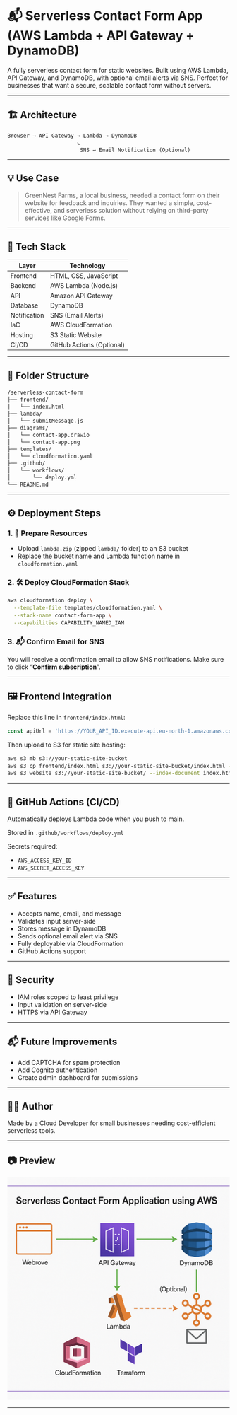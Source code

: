 # 📬 Serverless Contact Form App (AWS Lambda + API Gateway + DynamoDB)

A fully serverless contact form for static websites. Built using AWS Lambda, API Gateway, and DynamoDB, with optional email alerts via SNS. Perfect for businesses that want a secure, scalable contact form without servers.

---

## 🏗 Architecture

```
Browser → API Gateway → Lambda → DynamoDB
                      ↘
                       SNS → Email Notification (Optional)
```

---

## 💡 Use Case

> GreenNest Farms, a local business, needed a contact form on their website for feedback and inquiries. They wanted a simple, cost-effective, and serverless solution without relying on third-party services like Google Forms.

---

## 🚀 Tech Stack

| Layer       | Technology       |
|-------------|------------------|
| Frontend    | HTML, CSS, JavaScript |
| Backend     | AWS Lambda (Node.js) |
| API         | Amazon API Gateway |
| Database    | DynamoDB |
| Notification | SNS (Email Alerts) |
| IaC         | AWS CloudFormation |
| Hosting     | S3 Static Website |
| CI/CD       | GitHub Actions (Optional) |

---

## 📁 Folder Structure

```
/serverless-contact-form
├── frontend/
│   └── index.html
├── lambda/
│   └── submitMessage.js
├── diagrams/
│   └── contact-app.drawio
│   └── contact-app.png
├── templates/
│   └── cloudformation.yaml
├── .github/
│   └── workflows/
│       └── deploy.yml
└── README.md
```

---

## ⚙️ Deployment Steps

### 1. 🔧 Prepare Resources

- Upload `lambda.zip` (zipped `lambda/` folder) to an S3 bucket
- Replace the bucket name and Lambda function name in `cloudformation.yaml`

### 2. 🛠 Deploy CloudFormation Stack

```bash
aws cloudformation deploy \
  --template-file templates/cloudformation.yaml \
  --stack-name contact-form-app \
  --capabilities CAPABILITY_NAMED_IAM
```

### 3. 📬 Confirm Email for SNS

You will receive a confirmation email to allow SNS notifications. Make sure to click “**Confirm subscription**”.

---

## 🖼 Frontend Integration

Replace this line in `frontend/index.html`:

```js
const apiUrl = 'https://YOUR_API_ID.execute-api.eu-north-1.amazonaws.com/prod/contact';
```

Then upload to S3 for static site hosting:

```bash
aws s3 mb s3://your-static-site-bucket
aws s3 cp frontend/index.html s3://your-static-site-bucket/index.html --acl public-read
aws s3 website s3://your-static-site-bucket/ --index-document index.html
```

---

## 🔁 GitHub Actions (CI/CD)

Automatically deploys Lambda code when you push to main.

Stored in `.github/workflows/deploy.yml`

Secrets required:

- `AWS_ACCESS_KEY_ID`
- `AWS_SECRET_ACCESS_KEY`

---

## ✅ Features

- Accepts name, email, and message
- Validates input server-side
- Stores message in DynamoDB
- Sends optional email alert via SNS
- Fully deployable via CloudFormation
- GitHub Actions support

---

## 🔐 Security

- IAM roles scoped to least privilege
- Input validation on server-side
- HTTPS via API Gateway

---

## 📬 Future Improvements

- Add CAPTCHA for spam protection
- Add Cognito authentication
- Create admin dashboard for submissions

---

## 🧑‍💻 Author

Made by a Cloud Developer for small businesses needing cost-efficient serverless tools.

---

## 📷 Preview

![Architecture Diagram](diagrams/contact-app.png)

---
